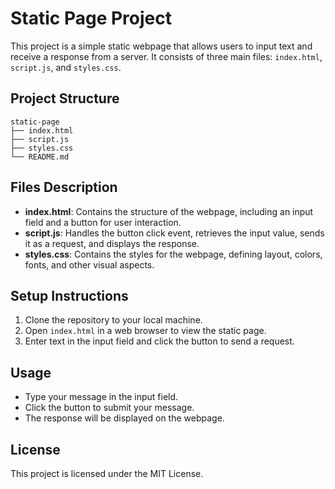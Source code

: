# Static Page Project

This project is a simple static webpage that allows users to input text and receive a response from a server. It consists of three main files: `index.html`, `script.js`, and `styles.css`.

## Project Structure

```
static-page
├── index.html
├── script.js
├── styles.css
└── README.md
```

## Files Description

- **index.html**: Contains the structure of the webpage, including an input field and a button for user interaction.
- **script.js**: Handles the button click event, retrieves the input value, sends it as a request, and displays the response.
- **styles.css**: Contains the styles for the webpage, defining layout, colors, fonts, and other visual aspects.

## Setup Instructions

1. Clone the repository to your local machine.
2. Open `index.html` in a web browser to view the static page.
3. Enter text in the input field and click the button to send a request.

## Usage

- Type your message in the input field.
- Click the button to submit your message.
- The response will be displayed on the webpage.

## License

This project is licensed under the MIT License.